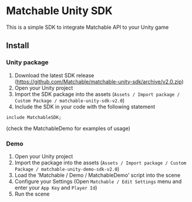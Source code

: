 # Matchable Unity SDK

This is a simple SDK to integrate Matchable API to your Unity game

## Install

### Unity package

1. Download the latest SDK release (https://github.com/Matchable/matchable-unity-sdk/archive/v2.0.zip)
2. Open your Unity project
3. Import the SDK package into the assets (`Assets / Import package / Custom Package / matchable-unity-sdk-v2.0`)
4. Include the SDK in your code with the following statement
```
include MatchableSDK;
```

(check the MatchableDemo for examples of usage)

### Demo

1. Open your Unity project
2. Import the package into the assets (`Assets / Import package / Custom Package / matchable-unity-demo-sdk-v2.0`)
3. Load the 'Matchable / Demo / MatchableDemo' script into the scene
4. Configure your Settings (Open `Matchable / Edit Settings` menu and enter your `App Key` and `Player Id`)
5. Run the scene 